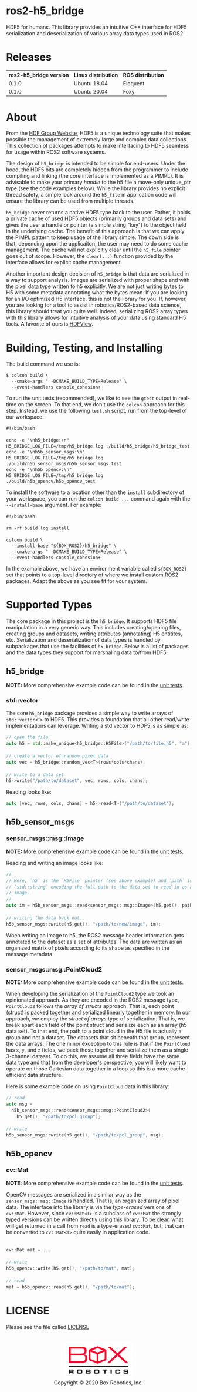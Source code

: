 ros2-h5_bridge
==============
HDF5 for humans. This library provides an intuitive C++ interface for
HDF5 serialization and deserialization of various array data types used in
ROS2.

Releases
========
<table>
  <tr>
    <th>ros2-h5_bridge version</th>
    <th>Linux distribution</th>
    <th>ROS distribution</th>
  </tr>
  <tr>
    <td>0.1.0</td>
    <td>Ubuntu 18.04</td>
    <td>Eloquent</td>
  </tr>
  <tr>
    <td>0.1.0</td>
    <td>Ubuntu 20.04</td>
    <td>Foxy</td>
  </tr>
</table>

About
=====
From the [HDF Group
Website](https://support.hdfgroup.org/HDF5/whatishdf5.html), HDF5 is a unique
technology suite that makes possible the management of extremely large and
complex data collections. This collection of packages attempts to make
interfacing to HDF5 seamless for usage within ROS2 software systems.

The design of `h5_bridge` is intended to be simple for end-users. Under the
hood, the HDF5 bits are completely hidden from the programmer to include
compiling and linking (the core interface is implemented as a PIMPL). It is
advisable to make your primary _handle_ to the h5 file a move-only unique_ptr
type (see the code examples below). While the library provides no explicit
thread safety, a simple lock around the `h5_file` in application code will
ensure the library can be used from multiple threads.

`h5_bridge` never returns a native HDF5 type back to the user. Rather, it holds
a private cache of used HDF5 objects (primarily groups and data sets) and gives
the user a handle or pointer (a simple string "key") to the object held in the
underlying cache. The benefit of this approach is that we can apply the PIMPL
pattern to keep usage of the library simple. The down side is that, depending
upon the applicaiton, the user may need to do some cache management. The cache
will not explicitly clear until the `h5_file` pointer goes out of
scope. However, the `clear(...)` function provided by the interface allows
for explicit cache management.

Another important design decision of `h5_bridge` is that data are serialized in
a way to support analysis. Images are serialized with proper shape and with the
pixel data type written to h5 explicitly. We are not just writing bytes to H5
with some metadata annotating what the bytes mean. If you are looking for an
I/O optimized H5 interface, this is not the library for you. If, however, you
are looking for a tool to assist in robotics/ROS2-based data science, this
library should treat you quite well. Indeed, serializing ROS2 array types with
this library allows for intuitive analysis of your data using standard H5
tools. A favorite of ours is
[HDFView](https://www.hdfgroup.org/downloads/hdfview/).


Building, Testing, and Installing
=================================
The build command we use is:

```
$ colcon build \
  --cmake-args " -DCMAKE_BUILD_TYPE=Release" \
  --event-handlers console_cohesion+
```

To run the unit tests (recommended), we like to see the `gtest` output in
real-time on the screen. To that end, we don't use the `colcon` approach for
this step. Instead, we use the following `test.sh` script, run from the
top-level of our workspace.

```
#!/bin/bash

echo -e "\nh5_bridge:\n"
H5_BRIDGE_LOG_FILE=/tmp/h5_bridge.log ./build/h5_bridge/h5_bridge_test
echo -e "\nh5b_sensor_msgs:\n"
H5_BRIDGE_LOG_FILE=/tmp/h5_bridge.log ./build/h5b_sensor_msgs/h5b_sensor_msgs_test
echo -e "\nh5b_opencv:\n"
H5_BRIDGE_LOG_FILE=/tmp/h5_bridge.log ./build/h5b_opencv/h5b_opencv_test
```

To install the software to a location other than the `install` subdirectory of
your workspace, you can run the `colcon build ...` command again with the
`--install-base` argument. For example:

```
#!/bin/bash

rm -rf build log install

colcon build \
  --install-base "${BOX_ROS2}/h5_bridge" \
  --cmake-args " -DCMAKE_BUILD_TYPE=Release" \
  --event-handlers console_cohesion+
```

In the example above, we have an environment variable called `${BOX_ROS2}` set
that points to a top-level directory of where we install custom ROS2
packages. Adapt the above as you see fit for your system.


Supported Types
===============
The core package in this project is the `h5_bridge`. It supports HDF5 file
manipulation in a very generic way. This includes creating/opening files,
creating groups and datasets, writing attributes (annotating) H5 entitites,
etc. Serialization and deserialization of data types is handled by subpackages
that use the facilities of `h5_bridge`. Below is a list of packages and the
data types they support for marshaling data to/from HDF5.


h5_bridge
---------
**NOTE:** More comprehensive example code can be found in the [unit
tests](h5_bridge/test/test_h5.cpp).


### std::vector<T>

The core `h5_bridge` package provides a simple way to write arrays of
`std::vector<T>` to HDF5. This provides a foundation that all other read/write
implementations can leverage. Writing a std vector to HDF5 is as simple as:

```cpp
// open the file
auto h5 = std::make_unique<h5_bridge::H5File>("/path/to/file.h5", "a");

// create a vector of random pixel data
auto vec = h5_bridge::random_vec<T>(rows*cols*chans);

// write to a data set
h5->write("/path/to/dataset", vec, rows, cols, chans);
```

Reading looks like:

```cpp
auto [vec, rows, cols, chans] = h5->read<T>("/path/to/dataset");
```

h5b_sensor_msgs
--------------
### sensor_msgs::msg::Image
**NOTE:** More comprehensive example code can be found in the [unit
tests](h5b_sensor_msgs/test/test_image.cpp).


Reading and writing an image looks like:

```cpp
//
// Here, `h5` is the `H5File` pointer (see above example) and `path` is a
// `std::string` encoding the full path to the data set to read in as an
// image.
//
auto im = h5b_sensor_msgs::read<sensor_msgs::msg::Image>(h5.get(), path);

// writing the data back out...
h5b_sensor_msgs::write(h5.get(), "/path/to/new/image", im);
```

When writing an image to h5, the ROS2 message header information gets annotated
to the dataset as a set of attributes. The data are written as an organized
matrix of pixels according to its shape as specified in the message metadata.

### sensor_msgs::msg::PointCloud2
**NOTE:** More comprehensive example code can be found in the [unit
tests](h5b_sensor_msgs/test/test_pcl.cpp).


When developing the serialization of the `PointCloud2` type we took an
opinionated approach. As they are encoded in the ROS2 message type,
`PointCloud2` follows the _array of structs_ approach. That is, each point
(struct) is packed together and serialized linearly together in memory. In our
approach, we employ the _struct of arrays_ type of serialization. That is, we
break apart each field of the point struct and serialize each as an array (h5
data set). To that end, the path to a point cloud in the H5 file is actually a
group and not a dataset. The datasets that sit beneath that group, represent
the data arrays. The one minor exception to this rule is that if the
`PointCloud` has `x`, `y`, and `z` fields, we pack those together and serialize
them as a single 3-channel dataset. To do this, we assume all three fields have
the same data type and that from the developer's perspective, you will likely
want to operate on those Cartesian data together in a loop so this is a more
cache efficient data structure.

Here is some example code on using `PointCloud` data in this library:

```cpp
// read
auto msg =
  h5b_sensor_msgs::read<sensor_msgs::msg::PointCloud2>(
    h5.get(), "/path/to/pcl_group");

// write
h5b_sensor_msgs::write(h5.get(), "/path/to/pcl_group", msg);
```

h5b_opencv
----------
### cv::Mat
**NOTE:** More comprehensive example code can be found in the [unit
tests](h5b_opencv/test/test_opencv.cpp).


OpenCV messages are serialized in a similar way as the
`sensor_msgs::msg::Image` is handled. That is, an organized array of pixel
data. The interface into the library is via the _type-erased_ versions of
`cv::Mat`. However, since `cv::Mat<T>` is a subclass of `cv::Mat` the strongly
typed versions can be written directly using this library. To be clear, what
will get returned in a call from `read` is a type-erased `cv::Mat`, but, that
can be converted to `cv::Mat<T>` quite easily in application code.

```cpp

cv::Mat mat = ...

// write
h5b_opencv::write(h5.get(), "/path/to/mat", mat);

// read
mat = h5b_opencv::read(h5.get(), "/path/to/mat");
```


LICENSE
=======
Please see the file called [LICENSE](LICENSE)

<p align="center">
  <br/>
  <img src="h5_bridge/doc/figures/box-logo.png"/>
  <br/>
  Copyright &copy; 2020 Box Robotics, Inc.
</p>
